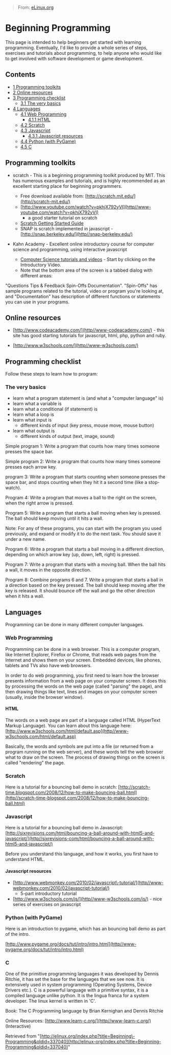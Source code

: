 > From: [eLinux.org](http://eLinux.org/Beginning_Programming "http://eLinux.org/Beginning_Programming")


# Beginning Programming



This page is intended to help beginners get started with learning
programming. Eventually, I'd like to provide a whole series of steps,
exercises and tutorials about programming, to help anyone who would like
to get involved with software development or game development.

## Contents

-   [1 Programming toolkits](#programming-toolkits)
-   [2 Online resources](#online-resources)
-   [3 Programming checklist](#programming-checklist)
    -   [3.1 The very basics](#the-very-basics)
-   [4 Languages](#languages)
    -   [4.1 Web Programming](#web-programming)
        -   [4.1.1 HTML](#html)
    -   [4.2 Scratch](#scratch)
    -   [4.3 Javascript](#javascript)
        -   [4.3.1 Javascript resources](#javascript-resources)
    -   [4.4 Python (with PyGame)](#python-with-pygame)
    -   [4.5 C](#c)

## Programming toolkits

-   scratch - This is a beginning programming toolkit produced by MIT.
    This has numerous examples and tutorials, and is highly recommended
    as an excellent starting place for beginning programmers.
    -   Free download available from:
        [http://scratch.mit.edu/](http//scratch-mit.edu/)
    -   [http://www.youtube.com/watch?v=pkhjX792yVI](http//www-youtube.com/watch?v=pkhjX792yVI)
        - a good starter tutorial on scratch
    -   [Scratch Getting Started
        Guide](http//info-scratch.mit.edu/sites/infoscratch.media.mit.edu/files/file/ScratchGettingStartedv14.pdf)
    -   SNAP is scratch implemented in javascript -
        [http://snap.berkeley.edu/](http//snap-berkeley.edu/)

-   Kahn Academy - Excellent online introductory course for computer
    science and programming, using interactive javascript
    -   [Computer Science tutorials and
        videos](https//www-khanacademy.org/cs) - Start by clicking on
        the Introductory Video.
    -   Note that the bottom area of the screen is a tabbed dialog with
        different areas:

"Questions Tips & Feedback Spin-Offs Documentation". "Spin-Offs" has
sample programs related to the tutorial, video or program you're looking
at, and "Documentation" has description of different functions or
statements you can use in your programs.

## Online resources

-   [http://www.codeacademy.com/](http//www-codeacademy.com/) - this
    site has good starting tutorials for javascript, html, php, python
    and ruby.

-   [http://www.w3schools.com/](http//www-w3schools.com/)

## Programming checklist

Follow these steps to learn how to program:

### The very basics

-   learn what a program statement is (and what a "computer language"
    is)
-   learn what a variable is
-   learn what a conditional (if statement) is
-   learn what a loop is
-   learn what input is
    -   different kinds of input (key press, mouse move, mouse button)
-   learn what output is
    -   different kinds of output (text, image, sound)

Simple program 1: Write a program that counts how many times someone
presses the space bar.

Simple program 2: Write a program that counts how many times someone
presses each arrow key.

program 3: Write a program that starts counting when someone presses the
space bar, and stops counting when they hit it a second time (like a
stop-watch).

Program 4: Write a program that moves a ball to the right on the screen,
when the right arrow is pressed.

Program 5: Write a program that starts a ball moving when key is
pressed. The ball should keep moving until it hits a wall.

Note: For any of these programs, you can start with the program you used
previously, and expand or modify it to do the next task. You should save
it under a new name.

Program 6: Write a program that starts a ball moving in a different
direction, depending on which arrow key (up, down, left, right) is
pressed.

Program 7: Write a program that starts with a moving ball. When the ball
hits a wall, it moves in the opposite direction.

Program 8: Combine programs 6 and 7. Write a program that starts a ball
in a direction based on the key pressed. The ball should keep moving
after the key is released. It should bounce off the wall and go the
other direction when it hits a wall.

## Languages

Programming can be done in many different computer languages.

### Web Programming

Programming can be done in a web browser. This is a computer program,
like Internet Explorer, Firefox or Chrome, that reads web pages from the
Internet and shows them on your screen. Embedded devices, like phones,
tablets and TVs also have web browsers.

In order to do web programming, you first need to learn how the browser
presents information from a web page on your computer screen. It does
this by processing the words on the web page (called "parsing" the
page), and then drawing things like text, lines and images on your
computer screen (usually, inside the browser window).

#### HTML

The words on a web page are part of a language called HTML (HyperText
Markup Language). You can learn about this language here:
[http://www.w3schools.com/html/default.asp](http//www-w3schools.com/html/default.asp)

Basically, the words and symbols are put into a file (or returned from a
program running on the web server), and these words tell the web browser
what to draw on the screen. The process of drawing things on the screen
is called "rendering" the page.

### Scratch

Here is a tutorial for a bouncing ball demo in scratch:
[http://scratch-time.blogspot.com/2008/12/how-to-make-bouncing-ball.html](http//scratch-time-blogspot.com/2008/12/how-to-make-bouncing-ball.html)

### Javascript

Here is a tutorial for a bouncing ball demo in Javascript:
[http://sixrevisions.com/html/bouncing-a-ball-around-with-html5-and-javascript/](http//sixrevisions-com/html/bouncing-a-ball-around-with-html5-and-javascript/)

Before you understand this language, and how it works, you first have to
understand HTML.

#### Javascript resources

-   [http://www.webmonkey.com/2010/02/javascript\-tutorial/](http//www-webmonkey.com/2010/02/javascript-tutorial/)
    - 5-part introductory tutorial
-   [http://www.w3schools.com/js/](http//www-w3schools.com/js/) - nice
    series of exercises on javascript

### Python (with PyGame)

Here is an introduction to pygame, which has an bouncing ball demo as
part of the intro.

[http://www.pygame.org/docs/tut/intro/intro.html](http//www-pygame.org/docs/tut/intro/intro.html)

### C

One of the primitive programming languages it was developed by Dennis
Ritchie, it has set the base for the languages that we see now. It is
extensively used in system programming (Operating Systems, Device
Drivers etc.). C is a powerful language with a primitive syntax, it is a
compiled language unlike python. It is the lingua franca for a system
developer. The linux kernel is written in 'C'.

Book: The C Programming language by Brian Kernighan and Dennis Ritchie

Online Resources: [http://www.learn-c.org/](http//www-learn-c.org/)
(Interactive)

Retrieved from
"[http://elinux.org/index.php?title=Beginning\-Programming&oldid=337040](http//elinux-org/index.php?title=Beginning-Programming&oldid=337040)"

